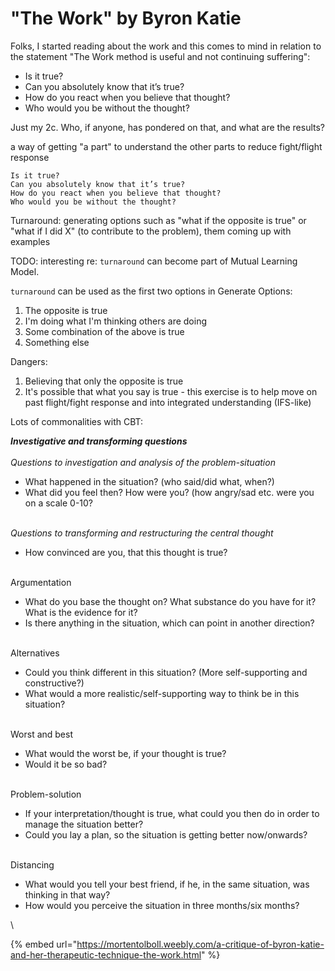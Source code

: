 # "The Work" by Byron Katie

Folks, I started reading about the work and this comes to mind in relation to the statement "The Work method is useful and not continuing suffering":&#x20;

* Is it true?&#x20;
* Can you absolutely know that it’s true?&#x20;
* How do you react when you believe that thought?&#x20;
* Who would you be without the thought?&#x20;

Just my 2c. Who, if anyone, has pondered on that, and what are the results?



a way of getting "a part" to understand the other parts to reduce fight/flight response



```
Is it true?
Can you absolutely know that it’s true?
How do you react when you believe that thought?
Who would you be without the thought?
```

Turnaround: generating options such as "what if the opposite is true" or "what if I did X" (to contribute to the problem), them coming up with examples



TODO: interesting re: `turnaround` can become part of Mutual Learning Model.

`turnaround` can be used as the first two options in Generate Options:

1. The opposite is true
2. I'm doing what I'm thinking others are doing
3. Some combination of the above is true
4. Something else

Dangers:

1. Believing that only the opposite is true
2. It's possible that what you say is true - this exercise is to help move on past flight/fight response and into integrated understanding (IFS-like)



Lots of commonalities with CBT:



_**Investigative and transforming questions**_\
\
_Questions to investigation and analysis of the problem-situation_

* &#x20;What happened in the situation? (who said/did what, when?)
* What did you feel then? How were you? (how angry/sad etc. were you on a scale 0-10?

\
_Questions to transforming and restructuring the central thought_

* How convinced are you, that this thought is true?&#x20;

\
Argumentation

* What do you base the thought on? What substance do you have for it? What is the evidence for it?
* Is there anything in the situation, which can point in another direction?

\
Alternatives

* Could you think different in this situation? (More self-supporting and constructive?)
* What would a more realistic/self-supporting way to think be in this situation?

\
Worst and best

* What would the worst be, if your thought is true?
* Would it be so bad?

\
Problem-solution

* If your interpretation/thought is true, what could you then do in order to manage the situation better?
* Could you lay a plan, so the situation is getting better now/onwards?

\
Distancing

* What would you tell your best friend, if he, in the same situation, was thinking in that way?
* How would you perceive the situation in three months/six months?

\


{% embed url="https://mortentolboll.weebly.com/a-critique-of-byron-katie-and-her-therapeutic-technique-the-work.html" %}
